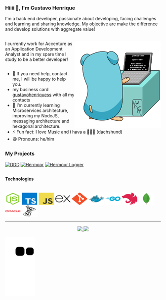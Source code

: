 ### Hiiii 👋, I'm Gustavo Henrique

I'm a back end developer, passionate about developing, facing challenges and learning and sharing knowledge.
My objective are make the difference and develop solutions with aggregate value!

## <img align="right" alt="GIF" src="./assets/gopher.gif" width="280" height="280" />

I currently work for Accenture as an Application Development Analyst and in my spare time I study to be a better developer!

##

- 💬 If you need help, contact me, I will be happy to help you.
- my business card [gustavohenriquess](https://www.gustavohenriques.com/card) with all my contacts
- 🌱 I’m currently learning Microservices architecture, improving my NodeJS, messaging architecture and hexagonal architecture.
- ⚡ Fun fact: I love Music and i hava a 🐶🌭🐶 (dachshund)
- 😄 Pronouns: he/him

##

### My Projects
[![DDD](https://github-readme-stats.vercel.app/api/pin/?username=gustavohenriquess&theme=github_dark&repo=DDD)](https://github.com/gustavohenriquess/DDD)
[![Hermoor](https://github-readme-stats.vercel.app/api/pin/?username=gustavohenriquess&theme=github_dark&repo=Hermoor)](https://github.com/gustavohenriquess/Hermoor)
[![Hermoor Logger](https://github-readme-stats.vercel.app/api/pin/?username=gustavohenriquess&theme=github_dark&repo=hermodr-logger)](https://github.com/gustavohenriquess/hermodr-logger)


##

#### Technologies

<div style="display: inline_block"><br>
  <img align="center" title="NodeJS"      alt="NodeJS"      height="40" width="50" src="https://raw.githubusercontent.com/devicons/devicon/master/icons/nodejs/nodejs-original.svg">
  <img align="center" title="TypeScript"  alt="TypeScript"  height="40" width="50" src="https://raw.githubusercontent.com/devicons/devicon/master/icons/typescript/typescript-original.svg">
  <img align="center" title="JavaScript"  alt="JavaScript"  height="40" width="50" src="https://raw.githubusercontent.com/devicons/devicon/master/icons/javascript/javascript-original.svg">
  <img align="center" title="Express"     alt="Express"     height="40" width="50" src="https://raw.githubusercontent.com/devicons/devicon/master/icons/express/express-original.svg">
  <img align="center" title="Git "        alt="Git "        height="40" width="50" src="https://raw.githubusercontent.com/devicons/devicon/master/icons/git/git-original.svg">
  <img align="center" title="Docker"      alt="Docker"      height="40" width="50" src="https://raw.githubusercontent.com/devicons/devicon/master/icons/docker/docker-original.svg">
  <img align="center" title="Go"          alt="Go"          height="40" width="50" src="https://raw.githubusercontent.com/devicons/devicon/master/icons/go/go-original-wordmark.svg">
  <img align="center" title="NestJS"      alt="NestJS"      height="40" width="50" src="https://raw.githubusercontent.com/devicons/devicon/master/icons/nestjs/nestjs-plain.svg">
  <img align="center" title="Mongo"       alt="Mongo"       height="40" width="50" src="https://raw.githubusercontent.com/devicons/devicon/master/icons/mongodb/mongodb-original.svg">
  <img align="center" title="Oracle"      alt="Oracle"      height="40" width="50" src="https://raw.githubusercontent.com/devicons/devicon/master/icons/oracle/oracle-original.svg">
  <img align="center" title="MSSQL"       alt="MSSQL"       height="40" width="50" src="https://raw.githubusercontent.com/devicons/devicon/master/icons/microsoftsqlserver/microsoftsqlserver-plain.svg">
</div>

---

<div align="center">
  <a href="https://github.com/gustavohenriquess">
  <img height="180em" src="https://github-readme-stats.vercel.app/api?username=gustavohenriquess&show_icons=true&theme=github_dark&include_all_commits=true&count_private=true&hide=stars&hide_rank=true"/>
  <img height="180em" src="https://github-readme-stats.vercel.app/api/top-langs/?username=gustavohenriquess&langs_count=7&theme=github_dark&layout=compact"/>
</div>
  
![Snake animation](https://github.com/gustavohenriquess/gustavohenriquess/blob/output/github-contribution-grid-snake.svg)  
  
  
<!--
**gustavohenriquess/gustavohenriquess** is a ✨ _special_ ✨ repository because its `README.md` (this file) appears on your GitHub profile.

Here are some ideas to get you started:

- 🔭 I’m currently working on ...
- 🌱 I’m currently learning ...
- 👯 I’m looking to collaborate on ...
- 🤔 I’m looking for help with ...
- 💬 Ask me about ...
- 📫 How to reach me: ...
- 😄 Pronouns: ...
- ⚡ Fun fact: ...
  -->
